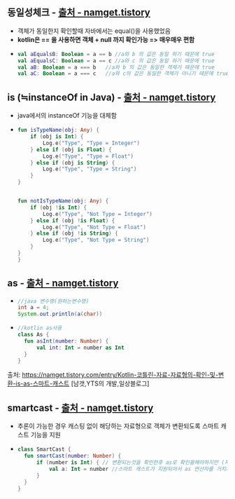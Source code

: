 
동일성체크 - [출처 - namget.tistory](https://namget.tistory.com/entry/Kotlin-%EC%BD%94%ED%8B%80%EB%A6%B0-%EC%9E%90%EB%A3%8C-%EC%9E%90%EB%A3%8C%ED%98%95%EC%9D%98-%ED%99%95%EC%9D%B8-%EB%B0%8F-%EB%B3%80%ED%99%98-is-as-%EC%8A%A4%EB%A7%88%ED%8A%B8-%EC%BA%90%EC%8A%A4%ED%8A%B8)
---
* 객체가 동일한지 확인할때 자바에서는 equal()을 사용했었음
* **kotlin은 == 을 사용하면 객체 + null 까지 확인가능 => 매우매우 편함**
* ```kotlin
  val aEqualsB: Boolean = a == b //a와 b 의 값은 동일 하기 때문에 true
  val aEqualsC: Boolean = a == c //a와 c 의 값은 동일 하기 때문에 true
  val aB: Boolean = a === b   //a와 b 의 값은 동일한 객체기 때문에 true
  val aC: Boolean = a === c   //a와 c의 값은 동일한 객체가 아니기 때문에 true

is (≒instanceOf in Java) - [출처 - namget.tistory](https://namget.tistory.com/entry/Kotlin-%EC%BD%94%ED%8B%80%EB%A6%B0-%EC%9E%90%EB%A3%8C-%EC%9E%90%EB%A3%8C%ED%98%95%EC%9D%98-%ED%99%95%EC%9D%B8-%EB%B0%8F-%EB%B3%80%ED%99%98-is-as-%EC%8A%A4%EB%A7%88%ED%8A%B8-%EC%BA%90%EC%8A%A4%ED%8A%B8)
---
* java에서의 instanceOf 기능을 대체함
* ```kotlin
  fun isTypeName(obj: Any) {
      if (obj is Int) {
          Log.e("Type", "Type = Integer")
      } else if (obj is Float) {
          Log.e("Type", "Type = Float")
      } else if (obj is String) {
          Log.e("Type", "Type = String")
      }
  }


  fun notIsTypeName(obj: Any) {
      if (obj !is Int) {
          Log.e("Type", "Not Type = Integer")
      } else if (obj !is Float) {
          Log.e("Type", "Not Type = Float")
      } else if (obj !is String) {
          Log.e("Type", "Not Type = String")
      }
  }
  }

as - [출처 - namget.tistory](https://namget.tistory.com/entry/Kotlin-%EC%BD%94%ED%8B%80%EB%A6%B0-%EC%9E%90%EB%A3%8C-%EC%9E%90%EB%A3%8C%ED%98%95%EC%9D%98-%ED%99%95%EC%9D%B8-%EB%B0%8F-%EB%B3%80%ED%99%98-is-as-%EC%8A%A4%EB%A7%88%ED%8A%B8-%EC%BA%90%EC%8A%A4%ED%8A%B8)
---
* ```java
  //java 변수명(원하는변수명)
  int a = 4;
  System.out.println(a(char))
* ```kotlin
  //kotlin as사용
  class As {
    fun asInt(number: Number) {
        val int: Int = number as Int
    }
  }


출처: https://namget.tistory.com/entry/Kotlin-코틀린-자료-자료형의-확인-및-변환-is-as-스마트-캐스트 [남갯,YTS의 개발,일상블로그]
 
smartcast - [출처 - namget.tistory](https://namget.tistory.com/entry/Kotlin-%EC%BD%94%ED%8B%80%EB%A6%B0-%EC%9E%90%EB%A3%8C-%EC%9E%90%EB%A3%8C%ED%98%95%EC%9D%98-%ED%99%95%EC%9D%B8-%EB%B0%8F-%EB%B3%80%ED%99%98-is-as-%EC%8A%A4%EB%A7%88%ED%8A%B8-%EC%BA%90%EC%8A%A4%ED%8A%B8)
---
* 추론이 가능한 경우 캐스팅 없이 해당하는 자료형으로 객체가 변환되도록 스마트 캐스트 기능을 지원
* ```kotlin
  class SmartCast {
    fun smartCast(number: Number) {
        if (number is Int) { // 변환되는것을 확인한후 as로 확인을해야하지만 (자바같은경우는 instanceOf를 사용하여서)
            val a: Int = number //스마트 캐스트가 지원되어서 as 연산자를 거치지 않고 사용할 수 있습니다.
        }
    }
  }

